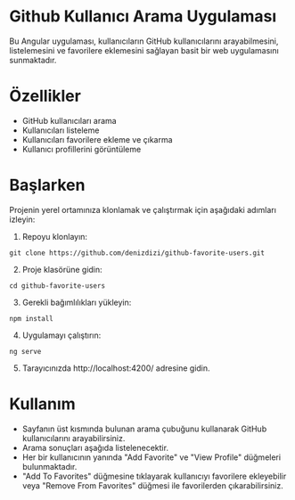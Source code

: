 # Github Kullanıcı Arama Uygulaması

Bu Angular uygulaması, kullanıcıların GitHub kullanıcılarını arayabilmesini, listelemesini ve favorilere eklemesini sağlayan basit bir web uygulamasını sunmaktadır.

# Özellikler

* GitHub kullanıcıları arama
* Kullanıcıları listeleme
* Kullanıcıları favorilere ekleme ve çıkarma
* Kullanıcı profillerini görüntüleme

# Başlarken

Projenin yerel ortamınıza klonlamak ve çalıştırmak için aşağıdaki adımları izleyin:

1. Repoyu klonlayın:

`git clone https://github.com/denizdizi/github-favorite-users.git`

2. Proje klasörüne gidin:

`cd github-favorite-users`

3. Gerekli bağımlılıkları yükleyin:

`npm install`

4. Uygulamayı çalıştırın:

`ng serve`

5. Tarayıcınızda http://localhost:4200/ adresine gidin.

# Kullanım

* Sayfanın üst kısmında bulunan arama çubuğunu kullanarak GitHub kullanıcılarını arayabilirsiniz.
* Arama sonuçları aşağıda listelenecektir.
* Her bir kullanıcının yanında "Add Favorite" ve "View Profile" düğmeleri bulunmaktadır.
* "Add To Favorites" düğmesine tıklayarak kullanıcıyı favorilere ekleyebilir veya "Remove From Favorites" düğmesi ile favorilerden çıkarabilirsiniz.